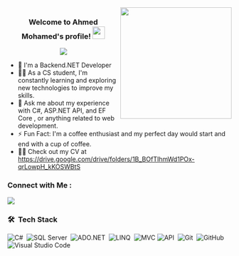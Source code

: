 
<img width="250" align="right" src="https://c.tenor.com/_DOBjnGspYAAAAAM/code-coding.gif">

<h3 align="center">
  Welcome to Ahmed Mohamed's profile!
  <img src="https://media.giphy.com/media/hvRJCLFzcasrR4ia7z/giphy.gif" width="28">
</h3>

<!-- Typing SVG by DenverCoder1 - https://github.com/DenverCoder1/readme-typing-svg -->
<p align="center">
  <a href="https://github.com/DenverCoder1/readme-typing-svg"><img src="https://readme-typing-svg.herokuapp.com/?lines=Backend%%20developer;Always%20learning%20new%20things&font=Fira%20Code&center=true&width=440&height=45&color=f75c7e&vCenter=true&size=22"></a>
</p> 

- 🏢 I'm a Backend.NET Developer 
- 👨‍💻 As a CS student, I'm constantly learning and exploring new technologies to improve my skills.
- 💬 Ask me about my experience with C#, ASP.NET API, and EF Core , or anything related to web development.
- ⚡ Fun Fact: I'm a coffee enthusiast and my perfect day would start and end with a cup of coffee.
- 👨‍💻 Check out my CV at https://drive.google.com/drive/folders/1B_BOfTIhmWd1POx-qrLowpH_kKOSWBtS


### Connect with Me :

<a href="www.linkedin.com/in/ahmed-m-youssif-170838290" target="_blank"><img src="https://img.shields.io/badge/-Ahmed%20Mohamed-0077B5?style=for-the-badge&logo=Linkedin&logoColor=white"/></a>


### 🛠 &nbsp;Tech Stack
![C#](https://img.shields.io/badge/-csharp-05122A?style=flat&logo=csharp)&nbsp;
![SQL Server](https://img.shields.io/badge/-SQL_Server-05122A?style=flat&logo=SQL_Server&logoColor=563D7C)&nbsp;
![ADO.NET](https://img.shields.io/badge/-ADO.NET-05122A?style=flat&logo=ADO.NET)&nbsp;
![LINQ](https://img.shields.io/badge/-LINQ-05122A?style=flat&logo=LINQ&logoColor=1572B6)&nbsp;
![MVC](https://img.shields.io/badge/-MVC-05122A?style=flat&MVC=react)
![API](https://img.shields.io/badge/-API-05122A?style=flat&logo=API&logoColor=339933)&nbsp;
![Git](https://img.shields.io/badge/-Git-05122A?style=flat&logo=git)&nbsp;
![GitHub](https://img.shields.io/badge/-GitHub-05122A?style=flat&logo=github)&nbsp;
![Visual Studio Code](https://img.shields.io/badge/-Visual%20Studio%20Code-05122A?style=flat&logo=visual-studio-code&logoColor=007ACC)&nbsp;

